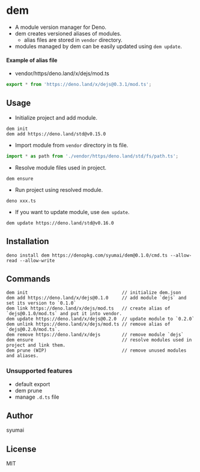 # dem

- A module version manager for Deno.
- dem creates versioned aliases of modules.
  - alias files are stored in `vendor` directory.
- modules managed by dem can be easily updated using `dem update`.

#### Example of alias file

- vendor/https/deno.land/x/dejs/mod.ts

```ts
export * from 'https://deno.land/x/dejs@0.3.1/mod.ts';
```

## Usage

- Initialize project and add module.

```
dem init
dem add https://deno.land/std@v0.15.0
```

- Import module from `vendor` directory in ts file.

```ts
import * as path from './vendor/https/deno.land/std/fs/path.ts';
```

- Resolve module files used in project.

```
dem ensure
```

- Run project using resolved module.

```
deno xxx.ts
```

- If you want to update module, use `dem update`.

```
dem update https://deno.land/std@v0.16.0
```

## Installation

```console
deno install dem https://denopkg.com/syumai/dem@0.1.0/cmd.ts --allow-read --allow-write
```

## Commands

```console
dem init                                   // initialize dem.json
dem add https://deno.land/x/dejs@0.1.0     // add module `dejs` and set its version to `0.1.0`
dem link https://deno.land/x/dejs/mod.ts   // create alias of `dejs@0.1.0/mod.ts` and put it into vendor.
dem update https://deno.land/x/dejs@0.2.0  // update module to `0.2.0`
dem unlink https://deno.land/x/dejs/mod.ts // remove alias of `dejs@0.2.0/mod.ts`.
dem remove https://deno.land/x/dejs        // remove module `dejs`
dem ensure                                 // resolve modules used in project and link them.
dem prune (WIP)                            // remove unused modules and aliases.
```

### Unsupported features

- default export
- dem prune
- manage `.d.ts` file

## Author

syumai

## License

MIT
